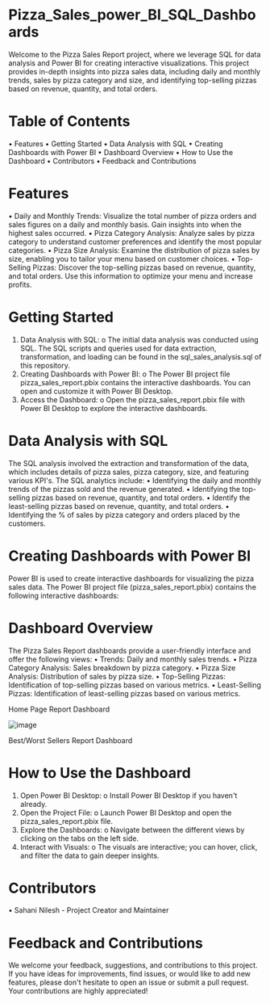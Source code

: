 # Pizza_Sales_power_BI_SQL_Dashboards
Welcome to the Pizza Sales Report project, where we leverage SQL for data analysis and Power BI for creating interactive visualizations. This project provides in-depth insights into pizza sales data, including daily and monthly trends, sales by pizza category and size, and identifying top-selling pizzas based on revenue, quantity, and total orders.

# Table of Contents
•	Features
•	Getting Started
•	Data Analysis with SQL
•	Creating Dashboards with Power BI
•	Dashboard Overview
•	How to Use the Dashboard
•	Contributors
•	Feedback and Contributions

# Features
•	Daily and Monthly Trends: Visualize the total number of pizza orders and sales figures on a daily and monthly basis. Gain insights into when the highest sales occurred.
•	Pizza Category Analysis: Analyze sales by pizza category to understand customer preferences and identify the most popular categories.
•	Pizza Size Analysis: Examine the distribution of pizza sales by size, enabling you to tailor your menu based on customer choices.
•	Top-Selling Pizzas: Discover the top-selling pizzas based on revenue, quantity, and total orders. Use this information to optimize your menu and increase profits.

# Getting Started
1.	Data Analysis with SQL:
o	The initial data analysis was conducted using SQL. The SQL scripts and queries used for data extraction, transformation, and loading can be found in the sql_sales_analysis.sql of this repository.
2.	Creating Dashboards with Power BI:
o	The Power BI project file pizza_sales_report.pbix contains the interactive dashboards. You can open and customize it with Power BI Desktop.
3.	Access the Dashboard:
o	Open the pizza_sales_report.pbix file with Power BI Desktop to explore the interactive dashboards.

# Data Analysis with SQL
The SQL analysis involved the extraction and transformation of the data, which includes details of pizza sales, pizza category, size, and featuring various KPI's. The SQL analytics include:
•	Identifying the daily and monthly trends of the pizzas sold and the revenue generated.
•	Identifying the top-selling pizzas based on revenue, quantity, and total orders.
•	Identify the least-selling pizzas based on revenue, quantity, and total orders.
•	Identifying the % of sales by pizza category and orders placed by the customers.

# Creating Dashboards with Power BI
Power BI is used to create interactive dashboards for visualizing the pizza sales data. The Power BI project file (pizza_sales_report.pbix) contains the following interactive dashboards:

# Dashboard Overview
The Pizza Sales Report dashboards provide a user-friendly interface and offer the following views:
•	Trends: Daily and monthly sales trends.
•	Pizza Category Analysis: Sales breakdown by pizza category.
•	Pizza Size Analysis: Distribution of sales by pizza size.
•	Top-Selling Pizzas: Identification of top-selling pizzas based on various metrics.
•	Least-Selling Pizzas: Identification of least-selling pizzas based on various metrics.

 
 Home Page Report Dashboard

![image](https://github.com/user-attachments/assets/01bacad8-eec8-457e-b66b-7fd04b4fb12a)

Best/Worst Sellers Report Dashboard

# How to Use the Dashboard
1.	Open Power BI Desktop:
o	Install Power BI Desktop if you haven't already.
2.	Open the Project File:
o	Launch Power BI Desktop and open the pizza_sales_report.pbix file.
3.	Explore the Dashboards:
o	Navigate between the different views by clicking on the tabs on the left side.
4.	Interact with Visuals:
o	The visuals are interactive; you can hover, click, and filter the data to gain deeper insights.
# Contributors
•	Sahani Nilesh - Project Creator and Maintainer

# Feedback and Contributions
We welcome your feedback, suggestions, and contributions to this project. If you have ideas for improvements, find issues, or would like to add new features, please don't hesitate to open an issue or submit a pull request. Your contributions are highly appreciated!




